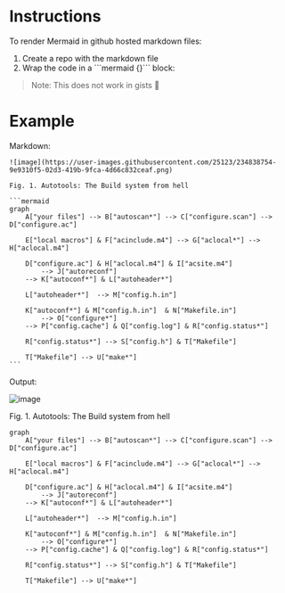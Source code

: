 # Instructions

To render Mermaid in github hosted markdown files:

1. Create a repo with the markdown file
2. Wrap the code in a \`\`\`mermaid {}\`\`\` block:

> Note: This does not work in gists 🥲

# Example 

Markdown:

    ![image](https://user-images.githubusercontent.com/25123/234838754-9e9310f5-02d3-419b-9fca-4d66c832ceaf.png)
    
    Fig. 1. Autotools: The Build system from hell
    
    ```mermaid
    graph 
        A["your files"] --> B["autoscan*"] --> C["configure.scan"] --> D["configure.ac"] 
        
        E["local macros"] & F["acinclude.m4"] --> G["aclocal*"] --> H["aclocal.m4"]

        D["configure.ac"] & H["aclocal.m4"] & I["acsite.m4"] 
            --> J["autoreconf"]
        --> K["autoconf*"] & L["autoheader*"]

        L["autoheader*"]  --> M["config.h.in"]

        K["autoconf*"] & M["config.h.in"]  & N["Makefile.in"]
            --> O["configure*"] 
        --> P["config.cache"] & Q["config.log"] & R["config.status*"]

        R["config.status*"] --> S["config.h"] & T["Makefile"]

        T["Makefile"] --> U["make*"]
    ```
    


Output:

![image](https://user-images.githubusercontent.com/25123/234838754-9e9310f5-02d3-419b-9fca-4d66c832ceaf.png)

Fig. 1. Autotools: The Build system from hell

```mermaid
graph 
    A["your files"] --> B["autoscan*"] --> C["configure.scan"] --> D["configure.ac"] 

    E["local macros"] & F["acinclude.m4"] --> G["aclocal*"] --> H["aclocal.m4"]

    D["configure.ac"] & H["aclocal.m4"] & I["acsite.m4"] 
        --> J["autoreconf"]
    --> K["autoconf*"] & L["autoheader*"]

    L["autoheader*"]  --> M["config.h.in"]

    K["autoconf*"] & M["config.h.in"]  & N["Makefile.in"]
        --> O["configure*"] 
    --> P["config.cache"] & Q["config.log"] & R["config.status*"]

    R["config.status*"] --> S["config.h"] & T["Makefile"]

    T["Makefile"] --> U["make*"]
```

